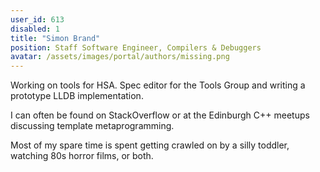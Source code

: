 ```yaml
---
user_id: 613
disabled: 1
title: "Simon Brand"
position: Staff Software Engineer, Compilers & Debuggers
avatar: /assets/images/portal/authors/missing.png
---
```

Working on tools for HSA. Spec editor for the Tools Group and writing a prototype LLDB implementation.

I can often be found on StackOverflow or at the Edinburgh C++ meetups discussing template metaprogramming.

Most of my spare time is spent getting crawled on by a silly toddler, watching 80s horror films, or both.

